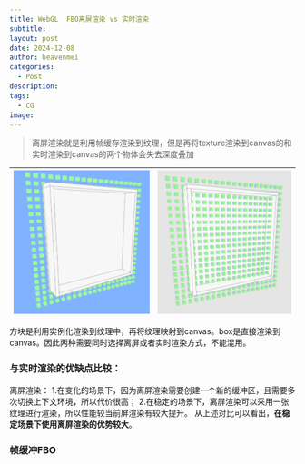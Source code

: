 ```yaml
---
title: WebGL  FBO离屏渲染 vs 实时渲染
subtitle: 
layout: post
date: 2024-12-08
author: heavenmei
categories:
  - Post
description: 
tags:
  - CG
image:
---
```

> 离屏渲染就是利用帧缓存渲染到纹理，但是再将texture渲染到canvas的和实时渲染到canvas的两个物体会失去深度叠加

| ![](assets/2024-12-08-WebGL-FBO-20241208025537.png)  | ![](assets/2024-12-08-WebGL-FBO-20241208025559.png) |
| ---- | ---- |

方块是利用实例化渲染到纹理中，再将纹理映射到canvas。box是直接渲染到canvas。因此两种需要同时选择离屏或者实时渲染方式，不能混用。


### 与实时渲染的优缺点比较：
离屏渲染：
1.在变化的场景下，因为离屏渲染需要创建一个新的缓冲区，且需要多次切换上下文环境，所以代价很高；
2.在稳定的场景下，离屏渲染可以采用一张纹理进行渲染，所以性能较当前屏渲染有较大提升。
从上述对比可以看出，**在稳定场景下使用离屏渲染的优势较大**。


### 帧缓冲FBO


